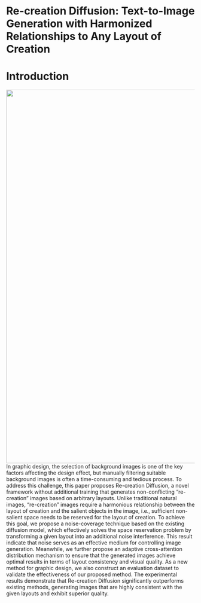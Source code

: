 # Re-creation Diffusion: Text-to-Image Generation with Harmonized Relationships to Any Layout of Creation

# Introduction
<img src="/pic/castle.png" width="1000px">
In graphic design, the selection of background images is one of the key factors affecting the design effect, but manually filtering suitable background images is often a time-consuming and tedious process. To address this challenge, this paper proposes Re-creation Diffusion, a novel framework without additional training that generates non-conflicting “re-creation” images based on arbitrary layouts. Unlike traditional natural images, “re-creation” images require a harmonious relationship between the layout of creation and the salient objects in the image, i.e., sufficient non-salient space needs to be reserved for the layout of creation. To achieve this goal, we propose a noise-coverage technique based on the existing diffusion model, which effectively solves the space reservation problem by transforming a given layout into an additional noise interference. This result indicate that noise serves as an effective medium for controlling image generation. Meanwhile, we further propose an adaptive cross-attention distribution mechanism to ensure that the generated images achieve optimal results in terms of layout consistency and visual quality. As a new method for graphic design, we also construct an evaluation dataset to validate the effectiveness of our proposed method. The experimental results demonstrate that Re-creation Diffusion significantly outperforms existing methods, generating images that are highly consistent with the given layouts and exhibit superior quality.




